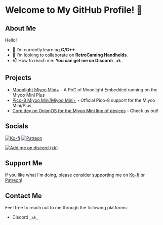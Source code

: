 # Welcome to My GitHub Profile! 🚀

## About Me

Hello!

- 🌱 I’m currently learning **C/C++**.
- 👯 I’m looking to collaborate on **RetroGaming Handhelds**.
- 📫 How to reach me: **You can get me on Discord: `_xk_`**

## Projects

- [Moonlight Miyoo Mini+](GitHub_Link) - A PoC of Moonlight Embedded running on the Miyoo Mini Plus
- [Pico-8 Miyoo Mini/Miyoo Mini+](GitHub_Link) - Official Pico-8 support for the Miyoo Mini/Plus
- [Core dev on OnionOS for the Miyoo Mini line of devices](https://github.com/OnionUI/Onion) - Check us out!

## Socials

[![Ko-fi](https://img.shields.io/badge/Ko--fi-F16061?style=flat&logo=kofi&logoColor=white)](https://ko-fi.com/xk9274)
[![Patreon](https://img.shields.io/badge/Patreon-F96854?style=flat&logo=patreon&logoColor=white)](https://www.patreon.com/XK9274)

[![Add me on discord (_xk_)](https://img.shields.io/badge/My-Discord-%235865F2.svg)](https://discord.com/users/_xk_)


## Support Me

If you like what I'm doing, please consider supporting me on [Ko-fi](https://ko-fi.com/xk9274) or [Patreon](https://www.patreon.com/XK9274)!

## Contact Me

Feel free to reach out to me through the following platforms:

- Discord `_xk_`
